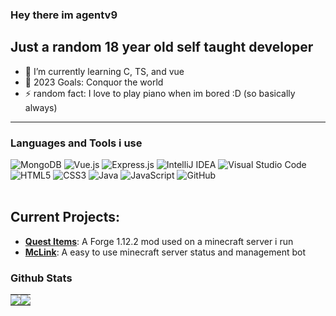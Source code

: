 ### Hey there im agentv9

## Just a random 18 year old self taught developer

- 🌱 I’m currently learning C, TS, and vue
- 🥅 2023 Goals: Conquor the world
- ⚡ random fact: I love to play piano when im bored :D (so basically always)
---
### Languages and Tools i use
![MongoDB](https://img.shields.io/badge/MongoDB-%234ea94b.svg?style=for-the-badge&logo=mongodb&logoColor=white)
![Vue.js](https://img.shields.io/badge/vuejs-%2335495e.svg?style=for-the-badge&logo=vuedotjs&logoColor=%234FC08D)
![Express.js](https://img.shields.io/badge/express.js-%23404d59.svg?style=for-the-badge&logo=express&logoColor=%2361DAFB)
![IntelliJ IDEA](https://img.shields.io/badge/IntelliJIDEA-000000.svg?style=for-the-badge&logo=intellij-idea&logoColor=white)
![Visual Studio Code](https://img.shields.io/badge/Visual%20Studio%20Code-0078d7.svg?style=for-the-badge&logo=visual-studio-code&logoColor=white)
![HTML5](https://img.shields.io/badge/html5-%23E34F26.svg?style=for-the-badge&logo=html5&logoColor=white)
	![CSS3](https://img.shields.io/badge/css3-%231572B6.svg?style=for-the-badge&logo=css3&logoColor=white)
	![Java](https://img.shields.io/badge/java-%23ED8B00.svg?style=for-the-badge&logo=java&logoColor=white)
    	![JavaScript](https://img.shields.io/badge/javascript-%23323330.svg?style=for-the-badge&logo=javascript&logoColor=%23F7DF1E)
    ![GitHub](https://img.shields.io/badge/github-%23121011.svg?style=for-the-badge&logo=github&logoColor=white)
<br>
<br>

## Current Projects:
- **[Quest Items](https://github.com/GoldenAgeTycoon/Quest-Items)**: A Forge 1.12.2 mod used on a minecraft server i run 
- **[McLink](https://github.com/McL-nk)**: A easy to use minecraft server status and management bot

### Github Stats

<table>
    <tr>
        <td style="padding: 0; width=50%;">
            <img src="https://github-readme-stats.vercel.app/api?username=agentv9&show_icons=true&hide_border=true&icon_color=4F8CC9&hide_title=true&count_private=true&bg_color=00000000&text_color=A3A3A3">
        </td>
        <td style="padding: 0; width=50%;">
            <img src="https://github-readme-stats.vercel.app/api/top-langs?username=agentv9&show_icons=true&hide_border=true&icon_color=00000000&hide_title=true&count_private=true&bg_color=00000000&text_color=A3A3A3">
        </td>
    </tr>
</table>
